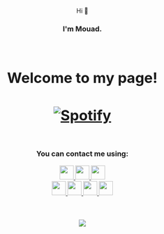 <p align=center>Hi 👋</p>
<h3 align=center>I'm Mouad.</p>
<br/>

<p align=center></p>

<div align=center>
  
Welcome to my page!
==============================================================================================================================
[![Spotify](https://novatorem-gules-psi.vercel.app/api/spotify)](https://open.spotify.com/user/31zc7zxrnzwk3ekaw6532hzmbkrq)
============================================================================================================================

</div>
<br/>
<p align=center>You can contact me using:</p>

<p align=center>
  <!-- Dev -->
  <a href="https://www.dev.to/mouadxbth" target="_blank" rel="noreferrer">
    <img src="https://raw.githubusercontent.com/danielcranney/readme-generator/main/public/icons/socials/devdotto.svg" width="32" height="32" />
  </a>
  <!-- Discord -->
  <a href="https://discord.com/users/Mouad#7637" target="_blank" rel="noreferrer">
    <img src="https://raw.githubusercontent.com/danielcranney/readme-generator/main/public/icons/socials/discord.svg" width="32" height="32" />
  </a>
  <!-- HashNode -->
  <a href="https://hashnode.com/@iMouad" target="_blank" rel="noreferrer">
    <img src="https://raw.githubusercontent.com/danielcranney/readme-generator/main/public/icons/socials/hashnode.svg" width="32" height="32" />
  </a>
  <br>
  <!-- LinkedIn -->
  <a href="https://www.linkedin.com/in/mouad-bouthaich-572779231/" target="_blank" rel="noreferrer">
    <img src="https://raw.githubusercontent.com/danielcranney/readme-generator/main/public/icons/socials/linkedin.svg" width="32" height="32" />
  </a>
  <!-- Polywork -->
  <a href="https://www.polywork.com/imouad" target="_blank" rel="noreferrer">
    <img src="https://raw.githubusercontent.com/danielcranney/readme-generator/main/public/icons/socials/polywork.svg" width="32" height="32" />
  </a>
  <!-- Medium -->
  <a href="http://www.medium.com/@mouad.bouthaich" target="_blank" rel="noreferrer">
    <img src="https://raw.githubusercontent.com/danielcranney/readme-generator/main/public/icons/socials/medium.svg" width="32" height="32" />
  </a>
  <!-- Stackoverflow -->
  <a href="https://stackoverflow.com/users/16583609/mouad" target="_blank" rel="noreferrer">
    <img src="https://raw.githubusercontent.com/danielcranney/readme-generator/main/public/icons/socials/stackoverflow.svg" width="32" height="32" />
  </a>
</p>

<br/>

![](https://komarev.com/ghpvc/?username=MouadxBth&style=flat-square&color=orange)

